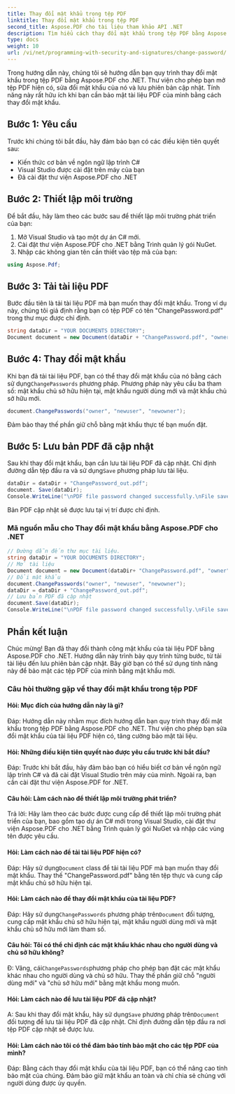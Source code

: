 ```yaml
---
title: Thay đổi mật khẩu trong tệp PDF
linktitle: Thay đổi mật khẩu trong tệp PDF
second_title: Aspose.PDF cho tài liệu tham khảo API .NET
description: Tìm hiểu cách thay đổi mật khẩu trong tệp PDF bằng Aspose.PDF cho .NET.
type: docs
weight: 10
url: /vi/net/programming-with-security-and-signatures/change-password/
---
```

Trong hướng dẫn này, chúng tôi sẽ hướng dẫn bạn quy trình thay đổi mật khẩu trong tệp PDF bằng Aspose.PDF cho .NET. Thư viện cho phép bạn mở tệp PDF hiện có, sửa đổi mật khẩu của nó và lưu phiên bản cập nhật. Tính năng này rất hữu ích khi bạn cần bảo mật tài liệu PDF của mình bằng cách thay đổi mật khẩu.

## Bước 1: Yêu cầu

Trước khi chúng tôi bắt đầu, hãy đảm bảo bạn có các điều kiện tiên quyết sau:

- Kiến thức cơ bản về ngôn ngữ lập trình C#
- Visual Studio được cài đặt trên máy của bạn
- Đã cài đặt thư viện Aspose.PDF cho .NET

## Bước 2: Thiết lập môi trường

Để bắt đầu, hãy làm theo các bước sau để thiết lập môi trường phát triển của bạn:

1. Mở Visual Studio và tạo một dự án C# mới.
2. Cài đặt thư viện Aspose.PDF cho .NET bằng Trình quản lý gói NuGet.
3. Nhập các không gian tên cần thiết vào tệp mã của bạn:

```csharp
using Aspose.Pdf;
```

## Bước 3: Tải tài liệu PDF

Bước đầu tiên là tải tài liệu PDF mà bạn muốn thay đổi mật khẩu. Trong ví dụ này, chúng tôi giả định rằng bạn có tệp PDF có tên "ChangePassword.pdf" trong thư mục được chỉ định.

```csharp
string dataDir = "YOUR DOCUMENTS DIRECTORY";
Document document = new Document(dataDir + "ChangePassword.pdf", "owner");
```

## Bước 4: Thay đổi mật khẩu

 Khi bạn đã tải tài liệu PDF, bạn có thể thay đổi mật khẩu của nó bằng cách sử dụng`ChangePasswords` phương pháp. Phương pháp này yêu cầu ba tham số: mật khẩu chủ sở hữu hiện tại, mật khẩu người dùng mới và mật khẩu chủ sở hữu mới.

```csharp
document.ChangePasswords("owner", "newuser", "newowner");
```

Đảm bảo thay thế phần giữ chỗ bằng mật khẩu thực tế bạn muốn đặt.

## Bước 5: Lưu bản PDF đã cập nhật

 Sau khi thay đổi mật khẩu, bạn cần lưu tài liệu PDF đã cập nhật. Chỉ định đường dẫn tệp đầu ra và sử dụng`Save` phương pháp lưu tài liệu.

```csharp
dataDir = dataDir + "ChangePassword_out.pdf";
document. Save(dataDir);
Console.WriteLine("\nPDF file password changed successfully.\nFile saved at " + dataDir);
```

Bản PDF cập nhật sẽ được lưu tại vị trí được chỉ định.

### Mã nguồn mẫu cho Thay đổi mật khẩu bằng Aspose.PDF cho .NET 
```csharp
// Đường dẫn đến thư mục tài liệu.
string dataDir = "YOUR DOCUMENTS DIRECTORY";
// Mở tài liệu
Document document = new Document(dataDir+ "ChangePassword.pdf", "owner");
// Đổi mật khẩu
document.ChangePasswords("owner", "newuser", "newowner");
dataDir = dataDir + "ChangePassword_out.pdf";
// Lưu bản PDF đã cập nhật
document.Save(dataDir);
Console.WriteLine("\nPDF file password changed successfully.\nFile saved at " + dataDir);
```

## Phần kết luận

Chúc mừng! Bạn đã thay đổi thành công mật khẩu của tài liệu PDF bằng Aspose.PDF cho .NET. Hướng dẫn này trình bày quy trình từng bước, từ tải tài liệu đến lưu phiên bản cập nhật. Bây giờ bạn có thể sử dụng tính năng này để bảo mật các tệp PDF của mình bằng mật khẩu mới.

### Câu hỏi thường gặp về thay đổi mật khẩu trong tệp PDF

#### Hỏi: Mục đích của hướng dẫn này là gì?

Đáp: Hướng dẫn này nhằm mục đích hướng dẫn bạn quy trình thay đổi mật khẩu trong tệp PDF bằng Aspose.PDF cho .NET. Thư viện cho phép bạn sửa đổi mật khẩu của tài liệu PDF hiện có, tăng cường bảo mật tài liệu.

#### Hỏi: Những điều kiện tiên quyết nào được yêu cầu trước khi bắt đầu?

Đáp: Trước khi bắt đầu, hãy đảm bảo bạn có hiểu biết cơ bản về ngôn ngữ lập trình C# và đã cài đặt Visual Studio trên máy của mình. Ngoài ra, bạn cần cài đặt thư viện Aspose.PDF for .NET.

#### Câu hỏi: Làm cách nào để thiết lập môi trường phát triển?

Trả lời: Hãy làm theo các bước được cung cấp để thiết lập môi trường phát triển của bạn, bao gồm tạo dự án C# mới trong Visual Studio, cài đặt thư viện Aspose.PDF cho .NET bằng Trình quản lý gói NuGet và nhập các vùng tên được yêu cầu.

#### Hỏi: Làm cách nào để tải tài liệu PDF hiện có?

 Đáp: Hãy sử dụng`Document` class để tải tài liệu PDF mà bạn muốn thay đổi mật khẩu. Thay thế "ChangePassword.pdf" bằng tên tệp thực và cung cấp mật khẩu chủ sở hữu hiện tại.

#### Hỏi: Làm cách nào để thay đổi mật khẩu của tài liệu PDF?

 Đáp: Hãy sử dụng`ChangePasswords` phương pháp trên`Document` đối tượng, cung cấp mật khẩu chủ sở hữu hiện tại, mật khẩu người dùng mới và mật khẩu chủ sở hữu mới làm tham số.

#### Câu hỏi: Tôi có thể chỉ định các mật khẩu khác nhau cho người dùng và chủ sở hữu không?

 Đ: Vâng, cái`ChangePasswords`phương pháp cho phép bạn đặt các mật khẩu khác nhau cho người dùng và chủ sở hữu. Thay thế phần giữ chỗ "người dùng mới" và "chủ sở hữu mới" bằng mật khẩu mong muốn.

#### Hỏi: Làm cách nào để lưu tài liệu PDF đã cập nhật?

 A: Sau khi thay đổi mật khẩu, hãy sử dụng`Save` phương pháp trên`Document` đối tượng để lưu tài liệu PDF đã cập nhật. Chỉ định đường dẫn tệp đầu ra nơi tệp PDF cập nhật sẽ được lưu.

#### Hỏi: Làm cách nào tôi có thể đảm bảo tính bảo mật cho các tệp PDF của mình?

Đáp: Bằng cách thay đổi mật khẩu của tài liệu PDF, bạn có thể nâng cao tính bảo mật của chúng. Đảm bảo giữ mật khẩu an toàn và chỉ chia sẻ chúng với người dùng được ủy quyền.
